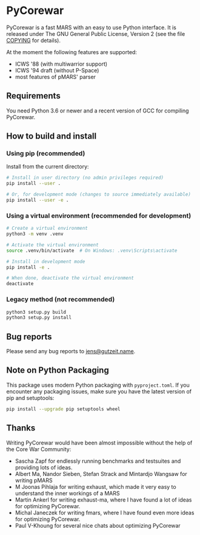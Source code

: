 # PyCorewar

PyCorewar is a fast MARS with an easy to use Python interface. It is
released under The GNU General Public License, Version 2 (see the file
[COPYING](COPYING) for details).

At the moment the following features are supported:

- ICWS '88 (with multiwarrior support)
- ICWS '94 draft (without P-Space)
- most features of pMARS' parser

## Requirements

You need Python 3.6 or newer and a recent version of GCC for compiling PyCorewar.

## How to build and install

### Using pip (recommended)

Install from the current directory:

```bash
# Install in user directory (no admin privileges required)
pip install --user .

# Or, for development mode (changes to source immediately available)
pip install --user -e .
```

### Using a virtual environment (recommended for development)

```bash
# Create a virtual environment
python3 -m venv .venv

# Activate the virtual environment
source .venv/bin/activate  # On Windows: .venv\Scripts\activate

# Install in development mode
pip install -e .

# When done, deactivate the virtual environment
deactivate
```

### Legacy method (not recommended)

```bash
python3 setup.py build
python3 setup.py install
```

## Bug reports

Please send any bug reports to [jens@gutzeit.name](mailto:jens@gutzeit.name).

## Note on Python Packaging

This package uses modern Python packaging with `pyproject.toml`. If you encounter any packaging issues, make sure you have the latest version of pip and setuptools:

```bash
pip install --upgrade pip setuptools wheel
```

## Thanks

Writing PyCorewar would have been almost impossible without the help of the
Core War Community:

- Sascha Zapf for endlessly running benchmarks and testsuites and providing
  lots of ideas.
- Albert Ma, Nandor Sieben, Stefan Strack and Mintardjo Wangsaw for writing
  pMARS
- M Joonas Pihlaja for writing exhaust, which made it very easy to understand
  the inner workings of a MARS
- Martin Ankerl for writing exhaust-ma, where I have found a lot of ideas
  for optimizing PyCorewar.
- Michal Janeczek for writing fmars, where I have found even more ideas for
  optimizing PyCorewar.
- Paul V-Khoung for several nice chats about optimizing PyCorewar
